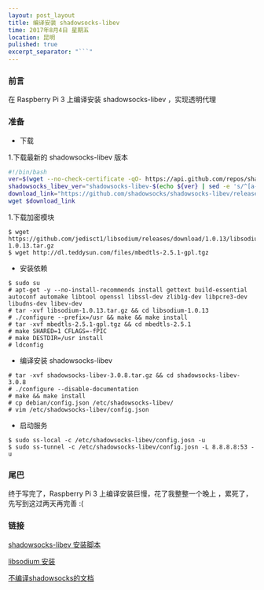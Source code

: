 ```yaml
---
layout: post_layout
title: 编译安装 shadowsocks-libev
time: 2017年8月4日 星期五
location: 昆明
pulished: true
excerpt_separator: "```"
---
```


### 前言

在 Raspberry Pi 3 上编译安装 shadowsocks-libev ，实现透明代理

### 准备

+ 下载

1.下载最新的 shadowsocks-libev 版本

```bash
#!/bin/bash
ver=$(wget --no-check-certificate -qO- https://api.github.com/repos/shadowsocks/shadowsocks-libev/releases/latest | grep 'tag_name' | cut -d\" -f4)
shadowsocks_libev_ver="shadowsocks-libev-$(echo ${ver} | sed -e 's/^[a-zA-Z]//g')"
download_link="https://github.com/shadowsocks/shadowsocks-libev/releases/download/${ver}/${shadowsocks_libev_ver}.tar.gz"
wget $download_link
``` 

1.下载加密模块

```shell
$ wget https://github.com/jedisct1/libsodium/releases/download/1.0.13/libsodium-1.0.13.tar.gz 
$ wget http://dl.teddysun.com/files/mbedtls-2.5.1-gpl.tgz
```

+ 安装依赖

```shell
$ sudo su
# apt-get -y --no-install-recommends install gettext build-essential autoconf automake libtool openssl libssl-dev zlib1g-dev libpcre3-dev libudns-dev libev-dev
# tar -xvf libsodium-1.0.13.tar.gz && cd libsodium-1.0.13
# ./configure --prefix=/usr && make && make install
# tar -xvf mbedtls-2.5.1-gpl.tgz && cd mbedtls-2.5.1
# make SHARED=1 CFLAGS=-fPIC
# make DESTDIR=/usr install
# ldconfig
```

+ 编译安装 shadowsocks-libev

```shell
# tar -xvf shadowsocks-libev-3.0.8.tar.gz && cd shadowsocks-libev-3.0.8
# ./configure --disable-documentation
# make && make install
# cp debian/config.json /etc/shadowsocks-libev/
# vim /etc/shadowsocks-libev/config.json
```

+ 启动服务

```shell
$ sudo ss-local -c /etc/shadowsocks-libev/config.josn -u
$ sudo ss-tunnel -c /etc/shadowsocks-libev/config.josn -L 8.8.8.8:53 -u
```

### 尾巴

终于写完了，Raspberry Pi 3 上编译安装巨慢，花了我整整一个晚上 ，累死了，先写到这过两天再完善 :(

### 链接

[shadowsocks-libev 安装脚本](https://github.com/teddysun/shadowsocks_install/blob/master/shadowsocks-libev-debian.sh)

[libsodium 安装](https://download.libsodium.org/doc/installation/index.html#integrity-checking)

[不编译shadowsocks的文档](https://lixingcong.github.io/2016/07/20/compile-with-no-doc-for-shadowsocks/)
